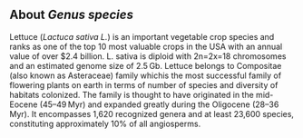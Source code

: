 About *Genus species*
---------------------
Lettuce (*Lactuca sativa L.*) is an important vegetable crop species and ranks as one of the top 10 most valuable crops in the USA with an annual value of over $2.4 billion. 
L. sativa is diploid with 2n=2x=18 chromosomes and an estimated genome size of 2.5 Gb.
Lettuce belongs to Compositae (also known as Asteraceae) family whichis the most successful family of flowering plants on earth in terms of number of species and diversity of habitats colonized. 
The family is thought to have originated in the mid-Eocene (45–49 Myr) and expanded greatly during the Oligocene (28–36 Myr). 
It encompasses 1,620 recognized genera and at least 23,600 species, constituting approximately 10% of all angiosperms. 


<!-- *Arabidopsis thaliana* is a small flowering plant that is widely used as
a model organism in plant biology. Arabidopsis is a member of the
mustard (Brassicaceae) family, which includes cultivated species such as
cabbage and radish. Arabidopsis is not of major agronomic significance,
but its small genome size and ease of cultivation offer important
advantages for basic research in genetics and molecular biology.
*Arabidopsis thaliana* has a genome size of \~135 Mb, and a haploid
chromosome number of five. -->

